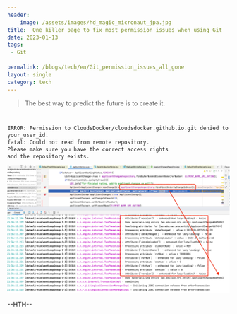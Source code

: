 ```yaml
---
header:
    image: /assets/images/hd_magic_micronaut_jpa.jpg
title:  One killer page to fix most permission issues when using Git
date: 2023-01-13
tags:
 - Git
 
permalink: /blogs/tech/en/Git_permission_issues_all_gone
layout: single
category: tech
---
```


> The best way to predict the future is to create it.

# 
```shell
ERROR: Permission to CloudsDocker/cloudsdocker.github.io.git denied to your_user_id.
fatal: Could not read from remote repository.
Please make sure you have the correct access rights
and the repository exists.

```




![](/assets/images/micronaut_jpa_3.png)



--HTH--



